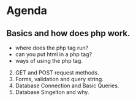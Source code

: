 # Agenda
 ## Basics and how does php work.
  - where does the php tag run?
  - can you put html in a php tag?
  - ways of using the php tag.

2. GET and POST request methods.
3. Forms, validation and query string.
4. Database Connection and Basic Queries.
5. Database Singelton and why.
